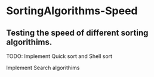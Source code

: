 # SortingAlgorithms-Speed
Testing the speed of different sorting algorithims. 
------------------------------------------------------

TODO:
Implement Quick sort and Shell sort

Implement Search algorithims 
